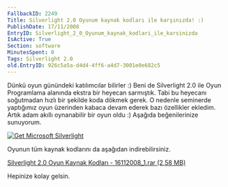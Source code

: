 ```yaml
---
FallbackID: 2249
Title: Silverlight 2.0 Oyunum kaynak kodları ile karşınızda! :)
PublishDate: 17/11/2008
EntryID: Silverlight_2_0_Oyunum_kaynak_kodlari_ile_karsinizda
IsActive: True
Section: software
MinutesSpent: 0
Tags: Silverlight 2.0
old.EntryID: 926c5a5a-d4d4-4ff6-a4d7-3001e0e682c5
---
```

Dünkü oyun günündeki katılımcılar bilirler :) Beni de Silverlight 2.0
ile Oyun Programlama alanında ekstra bir heyecan sarmıştık. Tabi bu
heyecanı soğutmadan hızlı bir şekilde koda dökmek gerek. O nedenle
seminerde yaptığımız oyun üzerinden kabaca devam ederek bazı özellikler
ekledim. Artık adam akıllı oynanabilir bir oyun oldu :) Aşağıda
beğenilerinize sunuyorum.

[![Get Microsoft
Silverlight](http://go.microsoft.com/fwlink/?LinkId=108181)](http://go.microsoft.com/fwlink/?LinkID=124807)

Oyunun tüm kaynak kodlarını da aşağıdan indirebilirsiniz.

[Silverlight 2.0 Oyun Kaynak Kodları - 16112008\_1.rar (2,58
MB)](http://cdn.daron.yondem.com/assets/2249/16112008_1.rar)

Hepinize kolay gelsin.


